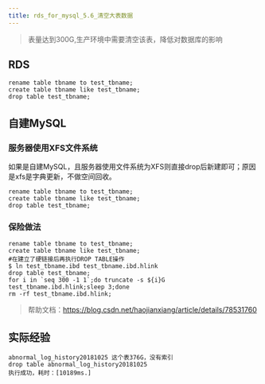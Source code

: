 ```yaml
---
title: rds_for_mysql_5.6_清空大表数据
---
```


> 表量达到300G,生产环境中需要清空该表，降低对数据库的影响

## RDS

```shell
rename table tbname to test_tbname;
create table tbname like test_tbname;
drop table test_tbname;
```



## 自建MySQL

### 服务器使用XFS文件系统

如果是自建MySQL，且服务器使用文件系统为XFS则直接drop后新建即可；原因是xfs是字典更新，不做空间回收。

```shell
rename table tbname to test_tbname;
create table tbname like test_tbname;
drop table test_tbname;
```

### 保险做法

```shell
rename table tbname to test_tbname;
create table tbname like test_tbname;
#在建立了硬链接后再执行DROP TABLE操作
$ ln test_tbname.ibd test_tbname.ibd.hlink
drop table test_tbname;
for i in `seq 300 -1 1`;do truncate -s ${i}G test_tbname.ibd.hlink;sleep 3;done
rm -rf test_tbname.ibd.hlink;  
```

> 帮助文档：https://blog.csdn.net/haojianxiang/article/details/78531760

## 实际经验

```shell
abnormal_log_history20181025 这个表376G，没有索引
drop table abnormal_log_history20181025
执行成功，耗时：[10189ms.]﻿
```

